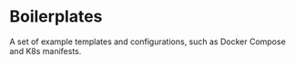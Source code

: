 # Boilerplates
A set of example templates and configurations, such as Docker Compose and K8s manifests.
